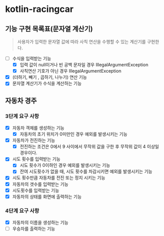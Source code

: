 # kotlin-racingcar

## 기능 구현 목록표(문자열 계산기)
> 사용자가 입력한 문자열 값에 따라 사칙 연산을 수행할 수 있는 계산기를 구현한다. 

- [ ] 수식을 입력받는 기능 
  - [x] 입력 값이 null이거나 빈 공백 문자일 경우 IllegalArgumentException
  - [x] 사칙연산 기호가 아닌 경우 IllegalArgumentException
- [x] (더하기, 빼기 , 곱하기, 나누기) 연산 기능
- [x] 문자열 계산기가 수식을 계산하는 기능

## 자동차 경주
### 3단계 요구 사항
- [x] 자동차 객체를 생성하는 기능
  - [x] 자동차의 초기 위치가 0미만인 경우 예외를 발생시키는 기능
- [x] 자동차가 전진하는 기능
  - [x] 전진하는 조건은 0에서 9 사이에서 무작위 값을 구한 후 무작위 값이 4 이상일 경우이다.
- [x] 시도 횟수를 입력받는 기능
  - [x] 시도 횟수가 0이하인 경우 예외를 발생시키는 기능  
  - [x] 잔여 시도횟수가 없을 때, 시도 횟수를 차감시키면 예외를 발생시키는 기능
- [x] 시도 횟수만큼 자동차를 전진 또는 정지 시키는 기능
- [x] 자동차의 갯수를 입력받는 기능 
- [x] 시도횟수를 입력받는 기능
- [x] 자동차의 상태를 화면에 출력하는 기능

### 4단계 요구 사항 
- [x] 자동차의 이름을 생성하는 기능
- [ ] 우승자를 출력하는 기능 
